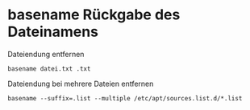 # basename Rückgabe des Dateinamens

Dateiendung entfernen

`basename datei.txt .txt`

Dateiendung bei mehrere Dateien entfernen

`basename --suffix=.list --multiple /etc/apt/sources.list.d/*.list`
